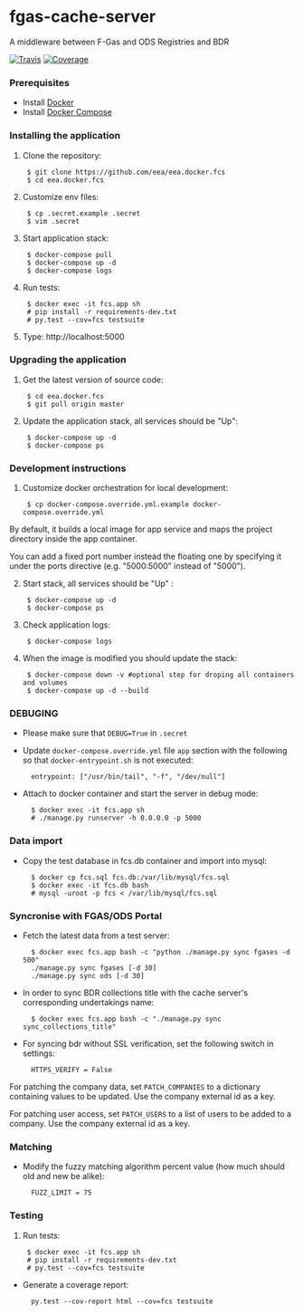 fgas-cache-server
=================

A middleware between F-Gas and ODS Registries and BDR

[![Travis](https://travis-ci.org/eea/eea.docker.fcs.svg?branch=master)](
https://travis-ci.org/eea/eea.docker.fcs)
[![Coverage](https://coveralls.io/repos/github/eea/eea.docker.fcs/badge.svg?branch=master)](
https://coveralls.io/github/eea/eea.docker.fcs)

### Prerequisites

* Install [Docker](https://docs.docker.com/engine/installation/)
* Install [Docker Compose](https://docs.docker.com/compose/install/)

### Installing the application

1. Clone the repository:

        $ git clone https://github.com/eea/eea.docker.fcs
        $ cd eea.docker.fcs

2. Customize env files:

        $ cp .secret.example .secret
        $ vim .secret

3. Start application stack:

        $ docker-compose pull
        $ docker-compose up -d
        $ docker-compose logs

4. Run tests:

        $ docker exec -it fcs.app sh
        # pip install -r requirements-dev.txt
        # py.test --cov=fcs testsuite

5. Type: http://localhost:5000

### Upgrading the application

1. Get the latest version of source code:

        $ cd eea.docker.fcs
        $ git pull origin master

2. Update the application stack, all services should be "Up":

        $ docker-compose up -d
        $ docker-compose ps

### Development instructions

1. Customize docker orchestration for local development:
        
        $ cp docker-compose.override.yml.example docker-compose.override.yml

By default, it builds a local image for app service and maps the project directory
inside the app container.

You can add a fixed port number instead the floating one by specifying it under
the ports directive (e.g. "5000:5000" instead of "5000").

2. Start stack, all services should be "Up" :

        $ docker-compose up -d
        $ docker-compose ps

3. Check application logs:

        $ docker-compose logs

4. When the image is modified you should update the stack:
    
        $ docker-compose down -v #optional step for droping all containers and volumes
        $ docker-compose up -d --build
        
### DEBUGING
* Please make sure that `DEBUG=True` in `.secret`

* Update `docker-compose.override.yml` file `app` section with the following so that
`docker-entrypoint.sh` is not executed:

        entrypoint: ["/usr/bin/tail", "-f", "/dev/null"]
        
* Attach to docker container and start the server in debug mode:
        
        $ docker exec -it fcs.app sh
        # ./manage.py runserver -h 0.0.0.0 -p 5000

### Data import

* Copy the test database in fcs.db container and import into mysql:

        $ docker cp fcs.sql fcs.db:/var/lib/mysql/fcs.sql
        $ docker exec -it fcs.db bash
        # mysql -uroot -p fcs < /var/lib/mysql/fcs.sql

### Syncronise with FGAS/ODS Portal

* Fetch the latest data from a test server:

        $ docker exec fcs.app bash -c "python ./manage.py sync fgases -d 500"
        ./manage.py sync fgases [-d 30]
        ./manage.py sync ods [-d 30]

* In order to sync BDR collections title with the cache server's corresponding undertakings name:

        $ docker exec fcs.app bash -c "./manage.py sync sync_collections_title"

* For syncing bdr without SSL verification, set the following switch in settings:

        HTTPS_VERIFY = False

For patching the company data, set `PATCH_COMPANIES` to a dictionary
containing values to be updated. Use the company external id as a key.

For patching user access, set `PATCH_USERS` to a list of users to be added to
a company. Use the company external id as a key.

### Matching

* Modify the fuzzy matching algorithm percent value (how much should old and new
be alike):

        FUZZ_LIMIT = 75

### Testing
1. Run tests:

        $ docker exec -it fcs.app sh
        # pip install -r requirements-dev.txt
        # py.test --cov=fcs testsuite

* Generate a coverage report:

        py.test --cov-report html --cov=fcs testsuite
